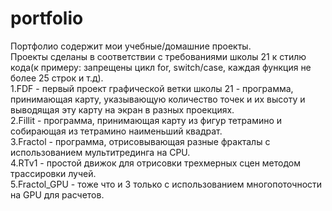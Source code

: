 # portfolio
Портфолио содержит мои учебные/домашние проекты.<br>
Проекты сделаны в соответствии с требованиями школы 21 к стилю кода(к примеру: запрещены цикл for, switch/case, каждая функция не более 25 строк и т.д).<br>
1.FDF - первый проект графической ветки школы 21 - программа, принимающая карту, указывающую количество точек и их высоту и выводящая эту карту на экран в разных проекциях.<br>
2.Fillit - программа, принимающая карту из фигур тетрамино и собирающая из тетрамино наименьший квадрат.<br>
3.Fractol - программа, отрисовывающая разные фракталы с использованием мультитрединга на CPU.<br>
4.RTv1 - простой движок для отрисовки трехмерных сцен методом трассировки лучей.<br>
5.Fractol_GPU - тоже что и 3 только с использованием многопоточности на GPU для расчетов.
